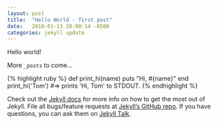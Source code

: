 ```yaml
---
layout: post
title:  "Hello World - first post"
date:   2018-01-13 20:00:14 -0500
categories: jekyll update
---
```

Hello world!

More `_posts` to come...

{% highlight ruby %}
def print_hi(name)
  puts "Hi, #{name}" 
end
print_hi('Tom')
#=> prints 'Hi, Tom' to STDOUT.
{% endhighlight %}

Check out the [Jekyll docs][jekyll-docs] for more info on how to get the most out of Jekyll. File all bugs/feature requests at [Jekyll’s GitHub repo][jekyll-gh]. If you have questions, you can ask them on [Jekyll Talk][jekyll-talk].

[jekyll-docs]: https://jekyllrb.com/docs/home
[jekyll-gh]:   https://github.com/jekyll/jekyll
[jekyll-talk]: https://talk.jekyllrb.com/
